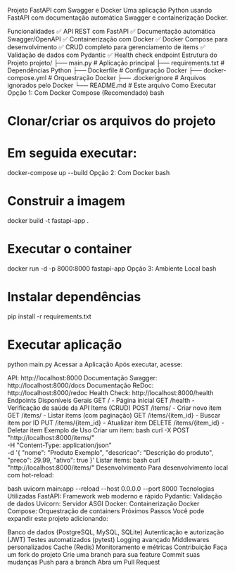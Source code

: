 Projeto FastAPI com Swagger e Docker
Uma aplicação Python usando FastAPI com documentação automática Swagger e containerização Docker.

Funcionalidades
✅ API REST com FastAPI
✅ Documentação automática Swagger/OpenAPI
✅ Containerização com Docker
✅ Docker Compose para desenvolvimento
✅ CRUD completo para gerenciamento de items
✅ Validação de dados com Pydantic
✅ Health check endpoint
Estrutura do Projeto
projeto/
├── main.py              # Aplicação principal
├── requirements.txt     # Dependências Python
├── Dockerfile          # Configuração Docker
├── docker-compose.yml  # Orquestração Docker
├── .dockerignore      # Arquivos ignorados pelo Docker
└── README.md          # Este arquivo
Como Executar
Opção 1: Com Docker Compose (Recomendado)
bash
# Clonar/criar os arquivos do projeto
# Em seguida executar:
docker-compose up --build
Opção 2: Com Docker
bash
# Construir a imagem
docker build -t fastapi-app .

# Executar o container
docker run -d -p 8000:8000 fastapi-app
Opção 3: Ambiente Local
bash
# Instalar dependências
pip install -r requirements.txt

# Executar aplicação
python main.py
Acessar a Aplicação
Após executar, acesse:

API: http://localhost:8000
Documentação Swagger: http://localhost:8000/docs
Documentação ReDoc: http://localhost:8000/redoc
Health Check: http://localhost:8000/health
Endpoints Disponíveis
Gerais
GET / - Página inicial
GET /health - Verificação de saúde da API
Items (CRUD)
POST /items/ - Criar novo item
GET /items/ - Listar items (com paginação)
GET /items/{item_id} - Buscar item por ID
PUT /items/{item_id} - Atualizar item
DELETE /items/{item_id} - Deletar item
Exemplo de Uso
Criar um item:
bash
curl -X POST "http://localhost:8000/items/" \
     -H "Content-Type: application/json" \
     -d '{
       "nome": "Produto Exemplo",
       "descricao": "Descrição do produto",
       "preco": 29.99,
       "ativo": true
     }'
Listar items:
bash
curl "http://localhost:8000/items/"
Desenvolvimento
Para desenvolvimento local com hot-reload:

bash
uvicorn main:app --reload --host 0.0.0.0 --port 8000
Tecnologias Utilizadas
FastAPI: Framework web moderno e rápido
Pydantic: Validação de dados
Uvicorn: Servidor ASGI
Docker: Containerização
Docker Compose: Orquestração de containers
Próximos Passos
Você pode expandir este projeto adicionando:

Banco de dados (PostgreSQL, MySQL, SQLite)
Autenticação e autorização (JWT)
Testes automatizados (pytest)
Logging avançado
Middlewares personalizados
Cache (Redis)
Monitoramento e métricas
Contribuição
Faça um fork do projeto
Crie uma branch para sua feature
Commit suas mudanças
Push para a branch
Abra um Pull Request
